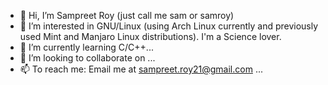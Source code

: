 - 👋 Hi, I’m Sampreet Roy (just call me sam or samroy)
- 👀 I’m interested in GNU/Linux (using Arch Linux currently and previously used Mint and Manjaro Linux distributions). I'm a Science lover.
- 🌱 I’m currently learning C/C++...
- 💞️ I’m looking to collaborate on ...
- 📫 To reach me: Email me at sampreet.roy21@gmail.com ...

<!---
imsamroy/imsamroy is a ✨ special ✨ repository because its `README.md` (this file) appears on your GitHub profile.
You can click the Preview link to take a look at your changes.
--->
